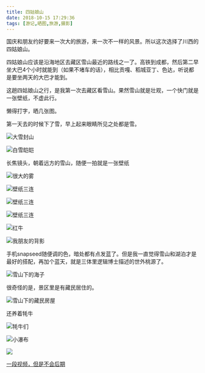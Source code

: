 ```yaml
---
title: 四姑娘山
date: 2018-10-15 17:29:36
tags: [游记,晒图,旅游,摄影]
---
```


国庆和朋友约好要来一次大的旅游，来一次不一样的风景。所以这次选择了川西的四姑娘山。

四姑娘山应该是沿海地区去藏区雪山最近的路线之一了。高铁到成都，然后第二早坐大巴4个小时就能到（如果不堵车的话），相比贡嘎、稻城亚丁、色达，听说都是要坐两天的大巴才能到。

这趟四姑娘山之行，是我第一次去藏区看雪山。果然雪山就是壮观，一个快门就是一张壁纸，不虚此行。

懒得打字，晒几张图。

<!-- more -->

第一天去的时候下了雪，早上起来眼睛所见之处都是雪。

![大雪封山](http://ooxy8egxa.bkt.clouddn.com/小书匠/1540692470865.jpg)

![白雪皑皑](http://ooxy8egxa.bkt.clouddn.com/小书匠/1540692471429.jpg)

长焦镜头，朝着远方的雪山，随便一拍就是一张壁纸

![很大的雾](http://ooxy8egxa.bkt.clouddn.com/小书匠/1540692470532.jpg)

![壁纸三连](http://ooxy8egxa.bkt.clouddn.com/小书匠/1540692469950.jpg)

![壁纸三连](http://ooxy8egxa.bkt.clouddn.com/小书匠/1540692470115.jpg)

![壁纸三连](http://ooxy8egxa.bkt.clouddn.com/小书匠/1540692470525.jpg)

![红牛](http://ooxy8egxa.bkt.clouddn.com/小书匠/1540692470109.jpg)

![我朋友的背影](http://ooxy8egxa.bkt.clouddn.com/小书匠/1540692470527.jpg)

手机snapseed随便调的色，暗处都有点发蓝了。但是我一直觉得雪山和湖泊才是最好的搭配，再加个蓝天，就是三体里逻辑博士描述的世外桃源了。

![雪山下的海子](http://ooxy8egxa.bkt.clouddn.com/小书匠/1540692470119.jpg)

很奇怪的是，景区里是有藏民居住的。

![雪山下的藏民房屋](http://ooxy8egxa.bkt.clouddn.com/小书匠/1540692470869.jpg)

还养着牦牛

![牦牛们](http://ooxy8egxa.bkt.clouddn.com/小书匠/1540693848952.jpg)

![小瀑布](http://ooxy8egxa.bkt.clouddn.com/小书匠/1540692471423.jpg)

![](http://ooxy8egxa.bkt.clouddn.com/小书匠/1540692470524.jpg)

[一段视频，但是不会后期](http://ooxy8egxa.bkt.clouddn.com/20181003_104952_002_Trim.mp4)